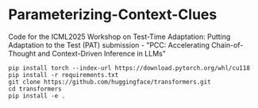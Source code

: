 # Parameterizing-Context-Clues
Code for the ICML2025 Workshop on Test-Time Adaptation: Putting Adaptation to the Test (PAT) submission - "PCC: Accelerating Chain-of-Thought and Context-Driven Inference in LLMs"

```
pip install torch --index-url https://download.pytorch.org/whl/cu118
pip install -r requirements.txt
git clone https://github.com/huggingface/transformers.git
cd transformers
pip install -e .
```
